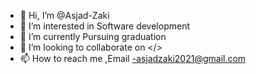 - 👋 Hi, I’m @Asjad-Zaki
- 👀 I’m interested in Software development 
- 🌱 I’m currently Pursuing graduation
- 💞️ I’m looking to collaborate on </>
- 📫 How to reach me ,Email -asjadzaki2021@gmail.com 

<!---
Asjad-Zaki/Asjad-Zaki is a ✨ special ✨ repository because its `README.md` (this file) appears on your GitHub profile.
You can click the Preview link to take a look at your changes.
--->
